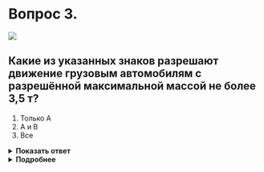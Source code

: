 # Вопрос 3.

![](https://s.drom.ru/i24227/pdd/tickets/2016/1542608517.jpg)

## Какие из указанных знаков разрешают движение грузовым автомобилям с разрешённой максимальной массой не более 3,5 т?

1. Только А
2. А и В
3. Все

<details>
<summary><b>Показать ответ</b></summary>
Правильный ответ: 2
</details>
<details>
<summary><b>Подробнее</b></summary>
Из данных знаков только знак «Б» - 3.1 «Въезд запрещён» - запрещает въезд всех транспортных средств. От требований знака отступают маршрутные транспортные средства: трамвай, троллейбус, автобус, а также обозначенные табличками 8.4.1 - 8.4.8; 8.5.1, 8.5.2, 8.5.3, 8.5.4, 8.5.5 - 8.5.7 и 8.4.9 - 8.4.16. 
Знак «А» - 5.3 «Дорога для автомобилей» - обозначающий дорогу, предназначенную только для автомобилей (без ограничений), автобусов и мотоциклов, каких-либо требований к массе и т.п. перечисленных транспортных средств не предъявляет.
Знак «В» - 3.4 «Движение грузовых автомобилей запрещено» - при отсутствии цифры на автомобиле знака обозначает, что под знак могут проезжать грузовые автомобили только если их р.м.м. не более 3,5 т.
Правильный ответ – А и В. («Дорожные знаки»)
</details>